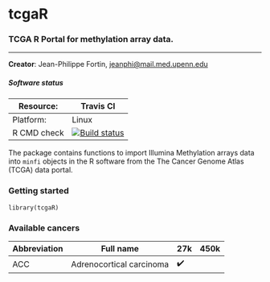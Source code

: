 # tcgaR
### TCGA R Portal for methylation array data.

---------

**Creator**: Jean-Philippe Fortin, jeanphi@mail.med.upenn.edu

##### Software status

| Resource:      | Travis CI     |
| -------------  |  ------------- |
| Platform:      | Linux       |
| R CMD check    | <a href="https://travis-ci.org/Jfortin1/tcgaR"><img src="https://travis-ci.org/Jfortin1/tcgaR.svg?branch=master" alt="Build status"></a> |

The package contains functions to import Illumina Methylation arrays data into `minfi` objects in the R software from the The Cancer Genome Atlas (TCGA) data portal. 

### Getting started

```{r}
library(tcgaR)
```

### Available cancers

| Abbreviation      | Full name   | 27k | 450k
| -------------  |  ------------- | ---- | ------ |
|ACC | Adrenocortical carcinoma | :heavy_check_mark: | |



